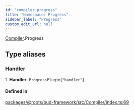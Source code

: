 ```yaml
---
id: "compiler.progress"
title: "Namespace: Progress"
sidebar_label: "Progress"
custom_edit_url: null
---
```


[Compiler](compiler.md).Progress

## Type aliases

### Handler

Ƭ **Handler**: `ProgressPlugin`[``"handler"``]

#### Defined in

[packages/@roots/bud-framework/src/Compiler/index.ts:69](https://github.com/roots/bud/blob/7200ac65/packages/@roots/bud-framework/src/Compiler/index.ts#L69)

